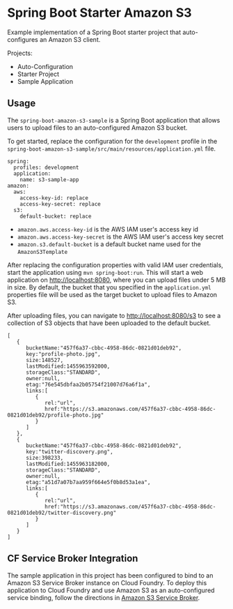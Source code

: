 # Spring Boot Starter Amazon S3

Example implementation of a Spring Boot starter project that auto-configures an Amazon S3 client.

Projects:

- Auto-Configuration
- Starter Project
- Sample Application

## Usage

The `spring-boot-amazon-s3-sample` is a Spring Boot application that allows users to upload files to an auto-configured Amazon S3 bucket.

To get started, replace the configuration for the `development` profile in the `spring-boot-amazon-s3-sample/src/main/resources/application.yml` file.

    spring:
      profiles: development
      application:
        name: s3-sample-app
    amazon:
      aws:
        access-key-id: replace
        access-key-secret: replace
      s3:
        default-bucket: replace

- `amazon.aws.access-key-id` is the AWS IAM user's access key id
- `amazon.aws.access-key-secret` is the AWS IAM user's access key secret
- `amazon.s3.default-bucket` is a default bucket name used for the `AmazonS3Template`

After replacing the configuration properties with valid IAM user credentials, start the application using `mvn spring-boot:run`. This will start a web application on [http://localhost:8080](), where you can upload files under 5 MB in size. By default, the bucket that you specified in the `application.yml` properties file will be used as the target bucket to upload files to Amazon S3.

After uploading files, you can navigate to [http://localhost:8080/s3]() to see a collection of S3 objects that have been uploaded to the default bucket.

    [
       {
          bucketName:"457f6a37-cbbc-4958-86dc-0821d01deb92",
          key:"profile-photo.jpg",
          size:148527,
          lastModified:1455963592000,
          storageClass:"STANDARD",
          owner:null,
          etag:"76e545dbfaa2b05754f21007d76a6f1a",
          links:[
             {
                rel:"url",
                href:"https://s3.amazonaws.com/457f6a37-cbbc-4958-86dc-0821d01deb92/profile-photo.jpg"
             }
          ]
       },
       {
          bucketName:"457f6a37-cbbc-4958-86dc-0821d01deb92",
          key:"twitter-discovery.png",
          size:398233,
          lastModified:1455963182000,
          storageClass:"STANDARD",
          owner:null,
          etag:"a51d7a07b7aa959f664e5f0b8d53a1ea",
          links:[
             {
                rel:"url",
                href:"https://s3.amazonaws.com/457f6a37-cbbc-4958-86dc-0821d01deb92/twitter-discovery.png"
             }
          ]
       }
    ]

## CF Service Broker Integration

The sample application in this project has been configured to bind to an Amazon S3 Service Broker instance on Cloud Foundry. To deploy this application to Cloud Foundry and use Amazon S3 as an auto-configured service binding, follow the directions in [Amazon S3 Service Broker](https://github.com/cloud-native-java/service-brokers/tree/master/s3-service-broker).